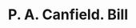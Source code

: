 ---
doi: 10.7916/D82Z2HMB
date_other: '1870'
date_other_textual: 1870-1879
form: printed ephemera
genre:
- Invoices
name:
- P. A. Canfield
object_in_context_url: https://biggert.cul.columbia.edu/items/view/ave_biggert_01192
subject_hierarchical_geographic:
- Rondout, New York, United States
subject_name:
- P. A. Canfield
title: P. A. Canfield. Bill
sort_title: P. A. Canfield. Bill
call_number: ave_biggert_01192
coordinates:
- 41.92055555555555,-73.985
pid: ave_biggert_01192
identifiers: ave_biggert_01192
thumbnail: https://derivativo-2.library.columbia.edu/iiif/2/ldpd:343413/full/!256,256/0/native.jpg
permalink: /biggert/ave_biggert_01192/
layout: iiif-image-page
---